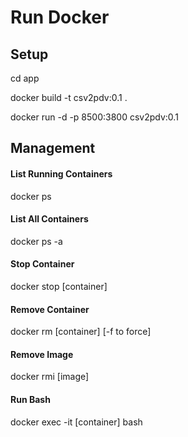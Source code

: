
# Run Docker

## Setup

cd app

docker build -t csv2pdv:0.1 .

docker run -d -p 8500:3800 csv2pdv:0.1




## Management

#### List Running Containers
docker ps

#### List All Containers
docker ps -a

#### Stop Container
docker stop [container]

#### Remove Container
docker rm [container] [-f to force]

#### Remove Image
docker rmi [image]

#### Run Bash
docker exec -it [container] bash
